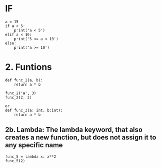 # IF
```
a = 15
if a < 5:
    print('a < 5')
elif a < 10:
    print('5 <= a < 10')
else:
    print('a >= 10')
```
# 2. Funtions
```
def func_2(a, b):
    return a * b

func_2('a', 3)
func_2(2, 3)

or
def func_3(a: int, b:int):
    return a * b
```
## 2b. Lambda: The **lambda** keyword, that also creates a new function, but does not assign it to any specific name 
```
func_5 = lambda x: x**2
func_5(2)
```





